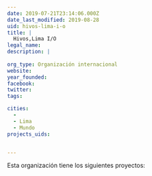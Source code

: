 ```yaml
---
date: 2019-07-21T23:14:06.000Z
date_last_modified: 2019-08-28
uid: hivos-lima-i-o
title: |
  Hivos,Lima I/O
legal_name: 
description: |
  
org_type: Organización internacional
website: 
year_founded: 
facebook: 
twitter: 
tags:

cities: 
  - 
  - Lima
  - Mundo
projects_uids:


---
```


Esta organización tiene los siguientes proyectos:



